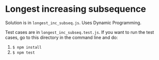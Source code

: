 # Longest increasing subsequence

Solution is in `longest_inc_subseq.js`. Uses Dynamic Programming.

Test cases are in `longest_inc_subseq.test.js`. If you want to run the test cases, go to this directory in the command line and do:

1. `$ npm install`
2. `$ npm test`
